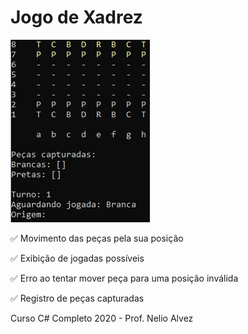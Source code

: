 # Jogo de Xadrez 



![](https://github.com/paolagarb/xadrez-console/blob/master/gif-xadrez.gif)

 :white_check_mark: Movimento das peças pela sua posição

 :white_check_mark: Exibição de jogadas possíveis

 :white_check_mark: Erro ao tentar mover peça para uma posição inválida

 :white_check_mark: Registro de peças capturadas





Curso C# Completo 2020 - Prof. Nelio Alvez
